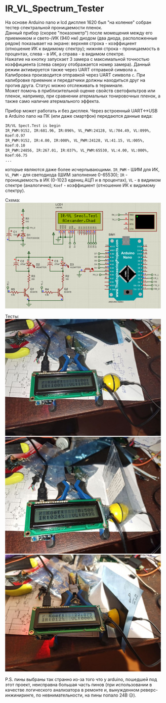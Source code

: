 # IR_VL_Spectrum_Tester

На основе Arduino nano и lcd дисплея 1620 был "на коленке" собран тестер спектральной проницаемости пленок.  
Данный прибор (скорее "показометр") после момещения между его приемником и свето-/ИК (940 нм) диодом (два диода, расположенные рядом)
показывает на экране: верхняя строка - коэффициент (отношение ИК к видимому спектру);
нижняя строка - проницаемость в процентах, слева - в ИК, а справа - в видимом спектре.  
Нажатие на кнопку запускает 3 замера с максимальной точностью коэффициента (слева сверху отображается номер замера). 
Данный режим активируется также через UART отправкой символа `a`.  
Калибровка производится отправкой через UART символа `c`. При калибровке приемник и передатчики должны находиться друг на против друга. Статус можно отслеживать в терминале.  
Может помочь в приблизительной оценке свойств светофильтров или пленок, например, при сравнении атермальных тонировочных пленок, а также само наличие атермального эффекта.

Прибор может работать и без дисплея. Через встроенный UART<->USB в Arduino nano на ПК (или даже смартфон) передаются данные вида:  
```
IR/VL Spect.Test is begin
IR_PWM:9152, IR:681.96, IR:096%, VL_PWM:24128, VL:704.49, VL:099%, Koef:0.97
IR_PWM:9152, IR:4.00, IR:000%, VL_PWM:24128, VL:41.15, VL:005%, Koef:0.10
IR_PWM:24856, IR:267.01, IR:037%, VL_PWM:65530, VL:4.00, VL:000%, Koef:66.75
...
```  
которые являются даже более исчерпывающими. `IR_PWM` - ШИМ для ИК, `VL_PWM` - для светодиода (ШИМ заполнение 0-65530); `IR` - проницаемость в ИК (0-1023 едениц АЦП и в процентах), 
`VL` - в видимом спектре (аналогично); `Koef` - коэффициент (отношение ИК к видимому спектру).

Схема:  
![Схема](https://github.com/AlexanderChad/IR_VL_Spectrum_Tester/blob/main/IR_VL_Spectrum_Tester_scheme.png)  

Тесты:  
![test1](https://github.com/AlexanderChad/IR_VL_Spectrum_Tester/blob/main/test1.jpg)  
![test2](https://github.com/AlexanderChad/IR_VL_Spectrum_Tester/blob/main/test2.jpg) 
![test3](https://github.com/AlexanderChad/IR_VL_Spectrum_Tester/blob/main/test3.jpg)  

P.S. пины выбраны так странно из-за того что у arduino, пошедшей под этот проект, неисправна большая часть пинов 
(при использовании в качестве логического анализатора в ремонте и, вынужденном реверс-инжиниринге, по невнимательности, на пины попало 24В 😥).
